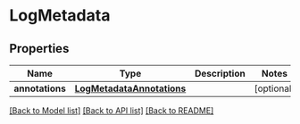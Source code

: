 # LogMetadata

## Properties
Name | Type | Description | Notes
------------ | ------------- | ------------- | -------------
**annotations** | [**LogMetadataAnnotations**](LogMetadataAnnotations.md) |  | [optional] 

[[Back to Model list]](../README.md#documentation-for-models) [[Back to API list]](../README.md#documentation-for-api-endpoints) [[Back to README]](../README.md)


